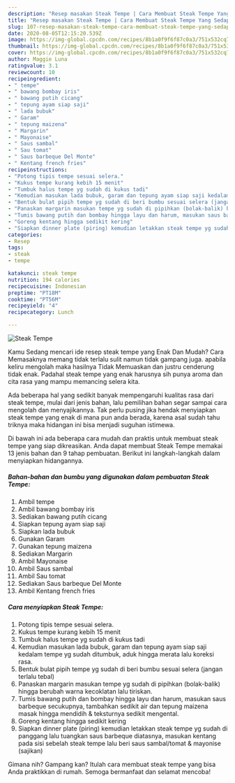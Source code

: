 ```yaml
---
description: "Resep masakan Steak Tempe | Cara Membuat Steak Tempe Yang Sedap"
title: "Resep masakan Steak Tempe | Cara Membuat Steak Tempe Yang Sedap"
slug: 107-resep-masakan-steak-tempe-cara-membuat-steak-tempe-yang-sedap
date: 2020-08-05T12:15:20.539Z
image: https://img-global.cpcdn.com/recipes/8b1a0f9f6f87c0a3/751x532cq70/steak-tempe-foto-resep-utama.jpg
thumbnail: https://img-global.cpcdn.com/recipes/8b1a0f9f6f87c0a3/751x532cq70/steak-tempe-foto-resep-utama.jpg
cover: https://img-global.cpcdn.com/recipes/8b1a0f9f6f87c0a3/751x532cq70/steak-tempe-foto-resep-utama.jpg
author: Maggie Luna
ratingvalue: 3.1
reviewcount: 10
recipeingredient:
- " tempe"
- " bawang bombay iris"
- " bawang putih cicang"
- " tepung ayam siap saji"
- " lada bubuk"
- " Garam"
- " tepung maizena"
- " Margarin"
- " Mayonaise"
- " Saus sambal"
- " Sau tomat"
- " Saus barbeque Del Monte"
- " Kentang french fries"
recipeinstructions:
- "Potong tipis tempe sesuai selera."
- "Kukus tempe kurang kebih 15 menit"
- "Tumbuk halus tempe yg sudah di kukus tadi"
- "Kemudian masukan lada bubuk, garam dan tepung ayam siap saji kedalam tempe yg sudah ditumbuk, aduk hingga merata lalu koreksi rasa."
- "Bentuk bulat pipih tempe yg sudah di beri bumbu sesuai selera (jangan terlalu tebal)"
- "Panaskan margarin masukan tempe yg sudah di pipihkan (bolak-balik) hingga berubah warna kecoklatan lalu tiriskan."
- "Tumis bawang putih dan bombay hingga layu dan harum, masukan saus barbeque secukupnya, tambahkan sedikit air dan tepung maizena masak hingga mendidih &amp; teksturnya sedikit mengental."
- "Goreng kentang hingga sedikit kering"
- "Siapkan dinner plate (piring) kemudian letakkan steak tempe yg sudah di panggang lalu tuangkan saus barbeque diatasnya, masukan kentang pada sisi sebelah steak tempe lalu beri saus sambal/tomat &amp; mayonise (sajikan)"
categories:
- Resep
tags:
- steak
- tempe

katakunci: steak tempe 
nutrition: 194 calories
recipecuisine: Indonesian
preptime: "PT18M"
cooktime: "PT56M"
recipeyield: "4"
recipecategory: Lunch

---
```



![Steak Tempe](https://img-global.cpcdn.com/recipes/8b1a0f9f6f87c0a3/751x532cq70/steak-tempe-foto-resep-utama.jpg)

Kamu Sedang mencari ide resep steak tempe yang Enak Dan Mudah? Cara Memasaknya memang tidak terlalu sulit namun tidak gampang juga. apabila keliru mengolah maka hasilnya Tidak Memuaskan dan justru cenderung tidak enak. Padahal steak tempe yang enak harusnya sih punya aroma dan cita rasa yang mampu memancing selera kita.



Ada beberapa hal yang sedikit banyak mempengaruhi kualitas rasa dari steak tempe, mulai dari jenis bahan, lalu pemilihan bahan segar sampai cara mengolah dan menyajikannya. Tak perlu pusing jika hendak menyiapkan steak tempe yang enak di mana pun anda berada, karena asal sudah tahu triknya maka hidangan ini bisa menjadi suguhan istimewa.


Di bawah ini ada beberapa cara mudah dan praktis untuk membuat steak tempe yang siap dikreasikan. Anda dapat membuat Steak Tempe memakai 13 jenis bahan dan 9 tahap pembuatan. Berikut ini langkah-langkah dalam menyiapkan hidangannya.

<!--inarticleads1-->

##### Bahan-bahan dan bumbu yang digunakan dalam pembuatan Steak Tempe:

1. Ambil  tempe
1. Ambil  bawang bombay iris
1. Sediakan  bawang putih cicang
1. Siapkan  tepung ayam siap saji
1. Siapkan  lada bubuk
1. Gunakan  Garam
1. Gunakan  tepung maizena
1. Sediakan  Margarin
1. Ambil  Mayonaise
1. Ambil  Saus sambal
1. Ambil  Sau tomat
1. Sediakan  Saus barbeque Del Monte
1. Ambil  Kentang french fries




<!--inarticleads2-->

##### Cara menyiapkan Steak Tempe:

1. Potong tipis tempe sesuai selera.
1. Kukus tempe kurang kebih 15 menit
1. Tumbuk halus tempe yg sudah di kukus tadi
1. Kemudian masukan lada bubuk, garam dan tepung ayam siap saji kedalam tempe yg sudah ditumbuk, aduk hingga merata lalu koreksi rasa.
1. Bentuk bulat pipih tempe yg sudah di beri bumbu sesuai selera (jangan terlalu tebal)
1. Panaskan margarin masukan tempe yg sudah di pipihkan (bolak-balik) hingga berubah warna kecoklatan lalu tiriskan.
1. Tumis bawang putih dan bombay hingga layu dan harum, masukan saus barbeque secukupnya, tambahkan sedikit air dan tepung maizena masak hingga mendidih &amp; teksturnya sedikit mengental.
1. Goreng kentang hingga sedikit kering
1. Siapkan dinner plate (piring) kemudian letakkan steak tempe yg sudah di panggang lalu tuangkan saus barbeque diatasnya, masukan kentang pada sisi sebelah steak tempe lalu beri saus sambal/tomat &amp; mayonise (sajikan)




Gimana nih? Gampang kan? Itulah cara membuat steak tempe yang bisa Anda praktikkan di rumah. Semoga bermanfaat dan selamat mencoba!
